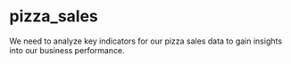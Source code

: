 # pizza_sales
We need to analyze key indicators for our pizza sales data to gain insights into our business performance.
